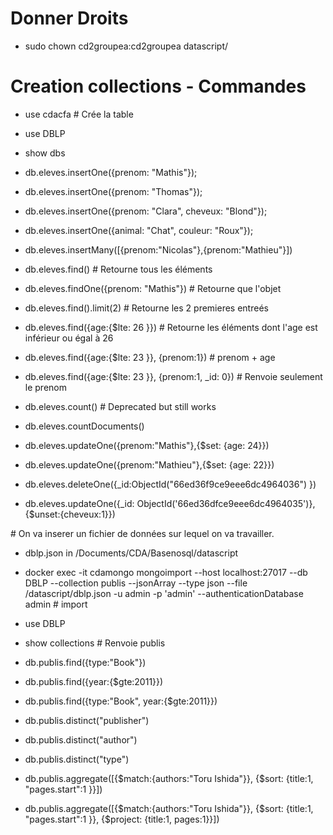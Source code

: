# Donner Droits 
 - sudo chown cd2groupea:cd2groupea datascript/

# Creation collections - Commandes

 - use cdacfa # Crée la table
 - use DBLP
 - show dbs

 - db.eleves.insertOne({prenom: "Mathis"});
 - db.eleves.insertOne({prenom: "Thomas"});
 - db.eleves.insertOne({prenom: "Clara", cheveux: "Blond"});
 - db.eleves.insertOne({animal: "Chat", couleur: "Roux"});

 - db.eleves.insertMany([{prenom:"Nicolas"},{prenom:"Mathieu"}])

 - db.eleves.find() # Retourne tous les éléments
 - db.eleves.findOne({prenom: "Mathis"}) # Retourne que l'objet
 - db.eleves.find().limit(2) # Retourne les 2 premieres entreés
 - db.eleves.find({age:{$lte: 26 }})  # Retourne les éléments dont l'age est inférieur ou égal à 26
 - db.eleves.find({age:{$lte: 23 }}, {prenom:1}) # prenom + age
 - db.eleves.find({age:{$lte: 23 }}, {prenom:1, _id: 0}) # Renvoie seulement le prenom

 - db.eleves.count() # Deprecated but still works
 - db.eleves.countDocuments()

 - db.eleves.updateOne({prenom:"Mathis"},{$set: {age: 24}})
 - db.eleves.updateOne({prenom:"Mathieu"},{$set: {age: 22}})

 - db.eleves.deleteOne({_id:ObjectId("66ed36f9ce9eee6dc4964036") })

 - db.eleves.updateOne({_id: ObjectId('66ed36dfce9eee6dc4964035')}, {$unset:{cheveux:1}})


# On va inserer un fichier de données sur lequel on va travailler.
 - dblp.json in /Documents/CDA/Basenosql/datascript
 - docker exec -it cdamongo mongoimport --host localhost:27017 --db DBLP --collection publis --jsonArray --type json --file /datascript/dblp.json -u admin -p 'admin' --authenticationDatabase admin # import
 - use DBLP 
 - show collections # Renvoie publis

 - db.publis.find({type:"Book"})
 - db.publis.find({year:{$gte:2011}})
 - db.publis.find({type:"Book", year:{$gte:2011}})

 - db.publis.distinct("publisher")
 - db.publis.distinct("author")
 - db.publis.distinct("type")

 - db.publis.aggregate([{$match:{authors:"Toru Ishida"}}, {$sort: {title:1, "pages.start":1 }}])
 - db.publis.aggregate([{$match:{authors:"Toru Ishida"}}, {$sort: {title:1, "pages.start":1 }}, {$project: {title:1, pages:1}}])
